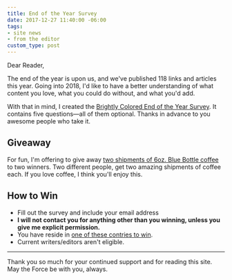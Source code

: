 ```yaml
---
title: End of the Year Survey
date: 2017-12-27 11:40:00 -06:00
tags:
- site news
- from the editor
custom_type: post
---
```


Dear Reader,

The end of the year is upon us, and we've published 118 links and articles this year. Going into 2018, I'd like to have a better understanding of what content you love, what you could do without, and what you'd add.

With that in mind, I created the [Brightly Colored End of the Year Survey](https://goo.gl/forms/vePiRHriJRM2AlA22). It contains five questions—all of them optional. Thanks in advance to you awesome people who take it.

## Giveaway

For fun, I'm offering to give away [two shipments of 6oz. Blue Bottle coffee](https://bluebottlecoffee.com/at-home/gift) to two winners. Two different people, get two amazing shipments of coffee each. If you love coffee, I think you'll enjoy this.

## How to Win

- Fill out the survey and include your email address
- **I will not contact you for anything other than you winning, unless you give me explicit permission.**
- You have reside in [one of these contries to win](https://bluebottlecoffee.com/help/do-you-ship-to-my-country).
- Current writers/editors aren't eligible.

---

Thank you so much for your continued support and for reading this site. May the Force be with you, always.
